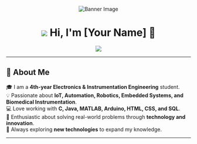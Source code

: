 <p align="center">
  <img src="https://github.com/Soumayadeep-Pal/back-data-redme/blob/main/branch1.gif" alt="Banner Image" />
</p>
<h1 align="center"> 
  <img src="https://img.icons8.com/ios-filled/50/000000/engineering.png"/> 
  Hi, I'm [Your Name] 👋 
</h1>

<p align="center">
  <img src="https://readme-typing-svg.herokuapp.com?color=%2336BCF7&size=25&center=true&vCenter=true&width=600&lines=Electronics+%26+Instrumentation+Engineer;IoT+%7C+Automation+%7C+Robotics;Embedded+Systems+%7C+Biomedical+Instrumentation;Passionate+Learner+%7C+Tech+Enthusiast" />
</p>

---

## 🚀 About Me 
🎓 I am a **4th-year Electronics & Instrumentation Engineering** student.  
💡 Passionate about **IoT, Automation, Robotics, Embedded Systems, and Biomedical Instrumentation**.  
💻 Love working with **C, Java, MATLAB, Arduino, HTML, CSS, and SQL**.  
🔬 Enthusiastic about solving real-world problems through **technology and innovation**.  
📖 Always exploring **new technologies** to expand my knowledge.  

---
